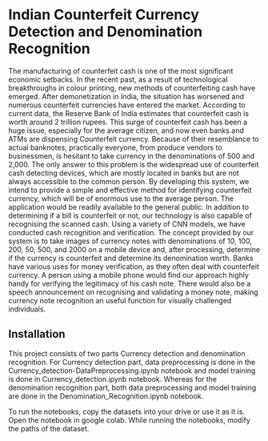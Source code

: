
# Indian Counterfeit Currency Detection and Denomination Recognition

The manufacturing of counterfeit cash is one of the most significant economic setbacks. In the recent past, as a result of technological breakthroughs in colour printing, new methods of counterfeiting cash have emerged. After demonetization in India, the situation has worsened and numerous counterfeit currencies have entered the market. According to current data, the Reserve Bank of India estimates that counterfeit cash is worth around 2 trillion rupees. This surge of counterfeit cash has been a huge issue, especially for the average citizen, and now even banks and ATMs are dispensing Counterfeit currency. Because of their resemblance to actual banknotes, practically everyone, from produce vendors to businessmen, is hesitant to take currency in the denominations of 500 and 2,000. The only answer to this problem is the widespread use of counterfeit cash detecting devices, which are mostly located in banks but are not always accessible to the common person. By developing this system, we intend to provide a simple and effective method for identifying counterfeit currency, which will be of enormous use to the average person. The application would be readily available to the general public. In addition to determining if a bill is counterfeit or not, our technology is also capable of recognising the scanned cash. Using a variety of CNN models, we have conducted cash recognition and verification. The concept provided by our system is to take images of currency notes with denominations of 10, 100, 200, 50, 500, and 2000 on a mobile device and, after processing, determine if the currency is counterfeit and determine its denomination worth. Banks have various uses for money verification, as they often deal with counterfeit currency. A person using a mobile phone would find our approach highly handy for verifying the legitimacy of his cash note. There would also be a speech announcement on recognising and validating a money note, making currency note recognition an useful function for visually challenged individuals.


## Installation

This project consists of two parts Currency detection and denomination recognition. For Currency detection part, data preprocessing is done in the Currency_detection-DataPreprocessing.ipynb notebook and model training is done in Currency_detection.ipynb notebook. Whereas for the denomination recognition part, both data preprocessing and model training are done in the Denomination_Recognition.ipynb notebook.

To run the notebooks, copy the datasets into your drive or use it as it is. Open the notebook in google colab. While running the notebooks, modify the paths of the dataset.


